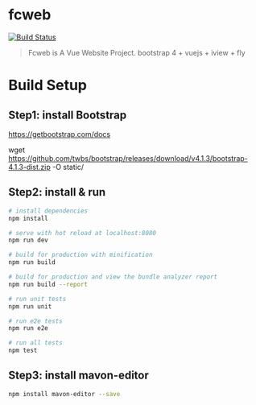 # fcweb
[![Build Status](https://travis-ci.org/airdb/fcweb.svg?branch=master)](https://travis-ci.org/airdb/fcweb.svg?branch=master)

> Fcweb is A Vue Website Project. 
> bootstrap 4 + vuejs + iview + fly

# Build Setup

## Step1: install Bootstrap

https://getbootstrap.com/docs

wget https://github.com/twbs/bootstrap/releases/download/v4.1.3/bootstrap-4.1.3-dist.zip -O static/

## Step2: install & run
``` bash
# install dependencies
npm install

# serve with hot reload at localhost:8080
npm run dev

# build for production with minification
npm run build

# build for production and view the bundle analyzer report
npm run build --report

# run unit tests
npm run unit

# run e2e tests
npm run e2e

# run all tests
npm test
```

## Step3: install mavon-editor
```bash
npm install mavon-editor --save
```

